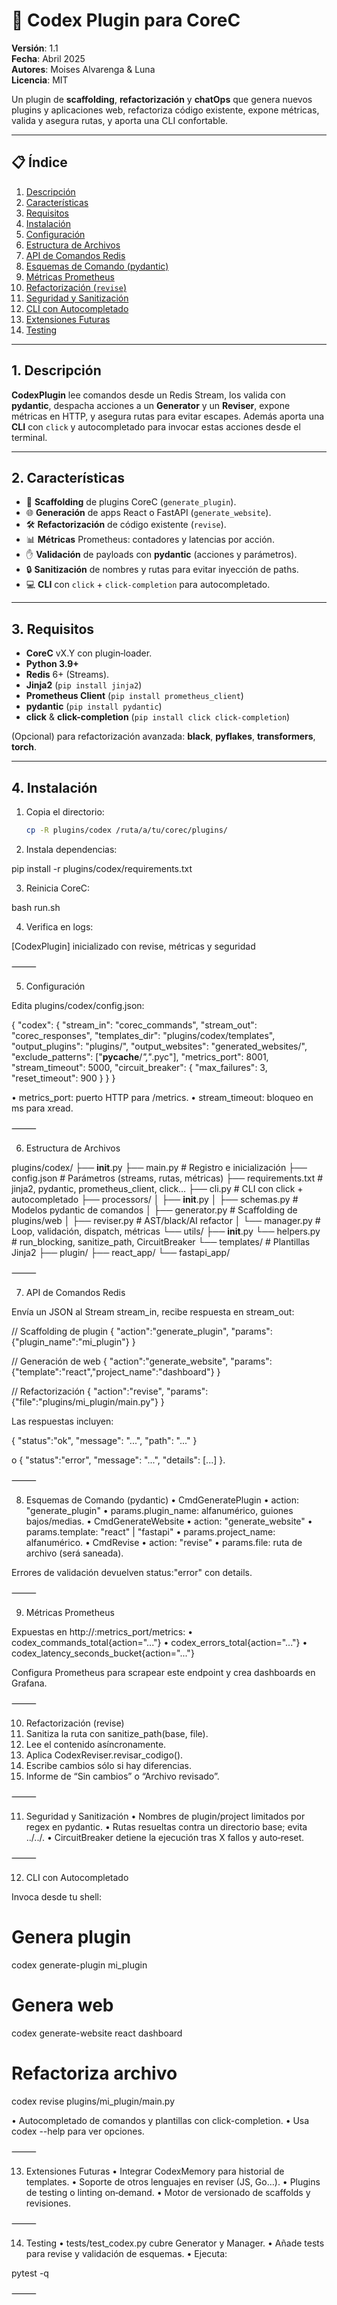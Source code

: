 # 🌱 Codex Plugin para CoreC

**Versión**: 1.1  
**Fecha**: Abril 2025  
**Autores**: Moises Alvarenga & Luna  
**Licencia**: MIT  

Un plugin de **scaffolding**, **refactorización** y **chatOps** que genera nuevos plugins y aplicaciones web, refactoriza código existente, expone métricas, valida y asegura rutas, y aporta una CLI confortable.

---

## 📋 Índice

1. [Descripción](#descripción)  
2. [Características](#características)  
3. [Requisitos](#requisitos)  
4. [Instalación](#instalación)  
5. [Configuración](#configuración)  
6. [Estructura de Archivos](#estructura-de-archivos)  
7. [API de Comandos Redis](#api-de-comandos-redis)  
8. [Esquemas de Comando (pydantic)](#esquemas-de-comando-pydantic)  
9. [Métricas Prometheus](#métricas-prometheus)  
10. [Refactorización (`revise`)](#refactorización-revise)  
11. [Seguridad y Sanitización](#seguridad-y-sanitización)  
12. [CLI con Autocompletado](#cli-con-autocompletado)  
13. [Extensiones Futuras](#extensiones-futuras)  
14. [Testing](#testing)  

---

## 1. Descripción

**CodexPlugin** lee comandos desde un Redis Stream, los valida con **pydantic**, despacha acciones a un **Generator** y un **Reviser**, expone métricas en HTTP, y asegura rutas para evitar escapes. Además aporta una **CLI** con `click` y autocompletado para invocar estas acciones desde el terminal.

---

## 2. Características

- 🔧 **Scaffolding** de plugins CoreC (`generate_plugin`).  
- 🌐 **Generación** de apps React o FastAPI (`generate_website`).  
- 🛠️ **Refactorización** de código existente (`revise`).  
- 📊 **Métricas** Prometheus: contadores y latencias por acción.  
- ✋ **Validación** de payloads con **pydantic** (acciones y parámetros).  
- 🔒 **Sanitización** de nombres y rutas para evitar inyección de paths.  
- 💻 **CLI** con `click` + `click-completion` para autocompletado.  

---

## 3. Requisitos

- **CoreC** vX.Y con plugin‐loader.  
- **Python 3.9+**  
- **Redis** 6+ (Streams).  
- **Jinja2** (`pip install jinja2`)  
- **Prometheus Client** (`pip install prometheus_client`)  
- **pydantic** (`pip install pydantic`)  
- **click** & **click-completion** (`pip install click click-completion`)  

(Opcional) para refactorización avanzada: **black**, **pyflakes**, **transformers**, **torch**.

---

## 4. Instalación

1. Copia el directorio:
   ```bash
   cp -R plugins/codex /ruta/a/tu/corec/plugins/

  2.	Instala dependencias:

pip install -r plugins/codex/requirements.txt


  3.	Reinicia CoreC:

bash run.sh


  4.	Verifica en logs:

[CodexPlugin] inicializado con revise, métricas y seguridad



⸻

5. Configuración

Edita plugins/codex/config.json:

{
  "codex": {
    "stream_in":         "corec_commands",
    "stream_out":        "corec_responses",
    "templates_dir":     "plugins/codex/templates",
    "output_plugins":    "plugins/",
    "output_websites":   "generated_websites/",
    "exclude_patterns":  ["__pycache__/*","*.pyc"],
    "metrics_port":      8001,
    "stream_timeout":    5000,
    "circuit_breaker": {
      "max_failures": 3,
      "reset_timeout": 900
    }
  }
}

  •	metrics_port: puerto HTTP para /metrics.
  •	stream_timeout: bloqueo en ms para xread.

⸻

6. Estructura de Archivos

plugins/codex/
├── __init__.py
├── main.py                   # Registro e inicialización
├── config.json               # Parámetros (streams, rutas, métricas)
├── requirements.txt          # jinja2, pydantic, prometheus_client, click…
├── cli.py                    # CLI con click + autocompletado
├── processors/
│   ├── __init__.py
│   ├── schemas.py            # Modelos pydantic de comandos
│   ├── generator.py          # Scaffolding de plugins/web
│   ├── reviser.py            # AST/black/AI refactor
│   └── manager.py            # Loop, validación, dispatch, métricas
└── utils/
    ├── __init__.py
    └── helpers.py            # run_blocking, sanitize_path, CircuitBreaker
└── templates/                # Plantillas Jinja2
    ├── plugin/
    ├── react_app/
    └── fastapi_app/



⸻

7. API de Comandos Redis

Envía un JSON al Stream stream_in, recibe respuesta en stream_out:

// Scaffolding de plugin
{ "action":"generate_plugin",
  "params":{"plugin_name":"mi_plugin"} }

// Generación de web
{ "action":"generate_website",
  "params":{"template":"react","project_name":"dashboard"} }

// Refactorización
{ "action":"revise",
  "params":{"file":"plugins/mi_plugin/main.py"} }

Las respuestas incluyen:

{ "status":"ok", "message": "...", "path": "..." }

o { "status":"error", "message": "...", "details": [...] }.

⸻

8. Esquemas de Comando (pydantic)
  •	CmdGeneratePlugin
  •	action: "generate_plugin"
  •	params.plugin_name: alfanumérico, guiones bajos/medias.
  •	CmdGenerateWebsite
  •	action: "generate_website"
  •	params.template: "react" | "fastapi"
  •	params.project_name: alfanumérico.
  •	CmdRevise
  •	action: "revise"
  •	params.file: ruta de archivo (será saneada).

Errores de validación devuelven status:"error" con details.

⸻

9. Métricas Prometheus

Expuestas en http://<host>:metrics_port/metrics:
  •	codex_commands_total{action="..."}
  •	codex_errors_total{action="..."}
  •	codex_latency_seconds_bucket{action="..."}

Configura Prometheus para scrapear este endpoint y crea dashboards en Grafana.

⸻

10. Refactorización (revise)
  1.	Sanitiza la ruta con sanitize_path(base, file).
  2.	Lee el contenido asíncronamente.
  3.	Aplica CodexReviser.revisar_codigo().
  4.	Escribe cambios sólo si hay diferencias.
  5.	Informe de “Sin cambios” o “Archivo revisado”.

⸻

11. Seguridad y Sanitización
  •	Nombres de plugin/project limitados por regex en pydantic.
  •	Rutas resueltas contra un directorio base; evita ../../.
  •	CircuitBreaker detiene la ejecución tras X fallos y auto‑reset.

⸻

12. CLI con Autocompletado

Invoca desde tu shell:

# Genera plugin
codex generate-plugin mi_plugin

# Genera web
codex generate-website react dashboard

# Refactoriza archivo
codex revise plugins/mi_plugin/main.py

  •	Autocompletado de comandos y plantillas con click-completion.
  •	Usa codex --help para ver opciones.

⸻

13. Extensiones Futuras
  •	Integrar CodexMemory para historial de templates.
  •	Soporte de otros lenguajes en reviser (JS, Go…).
  •	Plugins de testing o linting on‑demand.
  •	Motor de versionado de scaffolds y revisiones.

⸻

14. Testing
  •	tests/test_codex.py cubre Generator y Manager.
  •	Añade tests para revise y validación de esquemas.
  •	Ejecuta:

pytest -q



⸻


